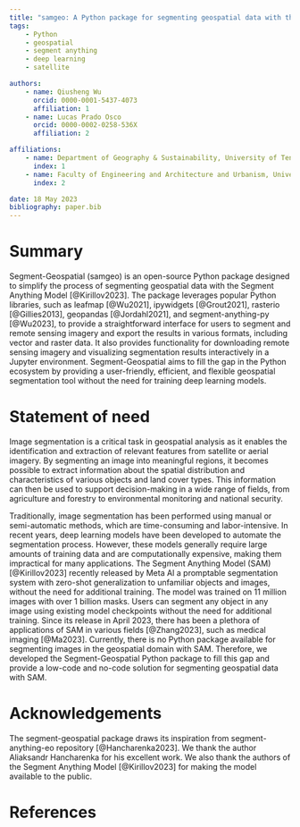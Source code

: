 ```yaml
---
title: "samgeo: A Python package for segmenting geospatial data with the Segment Anything Model (SAM)"
tags:
    - Python
    - geospatial
    - segment anything
    - deep learning
    - satellite

authors:
    - name: Qiusheng Wu
      orcid: 0000-0001-5437-4073
      affiliation: 1
    - name: Lucas Prado Osco
      orcid: 0000-0002-0258-536X
      affiliation: 2

affiliations:
    - name: Department of Geography & Sustainability, University of Tennessee, Knoxville, TN 37996, United States
      index: 1
    - name: Faculty of Engineering and Architecture and Urbanism, University of Western São Paulo, Rod. Raposo Tavares, km 572 - Limoeiro, Pres. Prudente 19067-175, SP, Brazil
      index: 2

date: 18 May 2023
bibliography: paper.bib
---
```


# Summary

Segment-Geospatial (samgeo) is an open-source Python package designed to simplify the process of segmenting geospatial data with the Segment Anything Model [@Kirillov2023]. The package leverages popular Python libraries, such as leafmap [@Wu2021], ipywidgets [@Grout2021], rasterio [@Gillies2013], geopandas [@Jordahl2021], and segment-anything-py [@Wu2023], to provide a straightforward interface for users to segment and remote sensing imagery and export the results in various formats, including vector and raster data. It also provides functionality for downloading remote sensing imagery and visualizing segmentation results interactively in a Jupyter environment. Segment-Geospatial aims to fill the gap in the Python ecosystem by providing a user-friendly, efficient, and flexible geospatial segmentation tool without the need for training deep learning models.

# Statement of need

Image segmentation is a critical task in geospatial analysis as it enables the identification and extraction of relevant features from satellite or aerial imagery. By segmenting an image into meaningful regions, it becomes possible to extract information about the spatial distribution and characteristics of various objects and land cover types. This information can then be used to support decision-making in a wide range of fields, from agriculture and forestry to environmental monitoring and national security.

Traditionally, image segmentation has been performed using manual or semi-automatic methods, which are time-consuming and labor-intensive. In recent years, deep learning models have been developed to automate the segmentation process. However, these models generally require large amounts of training data and are computationally expensive, making them impractical for many applications. The Segment Anything Model (SAM) [@Kirillov2023] recently released by Meta AI a promptable segmentation system with zero-shot generalization to unfamiliar objects and images, without the need for additional training. The model was trained on 11 million images with over 1 billion masks. Users can segment any object in any image using existing model checkpoints without the need for additional training. Since its release in April 2023, there has been a plethora of applications of SAM in various fields [@Zhang2023], such as medical imaging [@Ma2023]. Currently, there is no Python package available for segmenting images in the geospatial domain with SAM. Therefore, we developed the Segment-Geospatial Python package to fill this gap and provide a low-code and no-code solution for segmenting geospatial data with SAM.

# Acknowledgements

The segment-geospatial package draws its inspiration from segment-anything-eo repository [@Hancharenka2023]. We thank the author Aliaksandr Hancharenka for his excellent work. We also thank the authors of the Segment Anything Model [@Kirillov2023] for making the model available to the public.

# References
